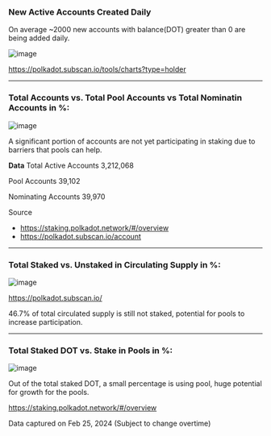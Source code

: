 ### New Active Accounts Created Daily

On average ~2000 new accounts with balance(DOT) greater than 0 are being added daily.

![image](https://github.com/muddlebee/w3f-Grants-Program/assets/8139783/bb68e5e3-d1f0-46f1-8915-0accf6691044)


https://polkadot.subscan.io/tools/charts?type=holder

---


### Total Accounts vs. Total Pool Accounts vs Total Nominatin Accounts in %: 

![image](https://github.com/muddlebee/w3f-Grants-Program/assets/8139783/b0d8a602-9d20-47bb-9881-8a8a072eab5e)


A significant portion of accounts are not yet participating in staking due to barriers that pools can help.

**Data**
Total Active Accounts 3,212,068

Pool Accounts 39,102

Nominating Accounts  39,970

Source

- https://staking.polkadot.network/#/overview
- https://polkadot.subscan.io/account

---

### Total Staked vs. Unstaked in Circulating Supply in %:

![image](https://github.com/muddlebee/w3f-Grants-Program/assets/8139783/fb4fe31d-f045-4b2b-929d-4b16efc94021)


https://polkadot.subscan.io/

46.7% of total circulated supply is still not staked, potential for pools to increase participation.

---

### Total Staked DOT vs. Stake in Pools in %:

![image](https://github.com/muddlebee/w3f-Grants-Program/assets/8139783/2ee0271b-0a5f-4638-a2b0-3b8b79fc398c)


Out of the total staked DOT, a small percentage is using pool, huge potential for growth for the pools.

https://staking.polkadot.network/#/overview

Data captured on Feb 25, 2024 (Subject to change overtime)
